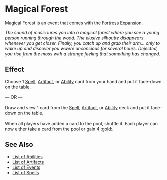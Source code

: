 # Magical Forest

Magical Forest is an event that comes with the [Fortress Expansion](../content.md).

*The sound of music lures you into a magical forest where you see a young person running through the wood. The elusive silhoutte disappears whenever you get closer. Finally, you catch up and grab their arm... only to wake up and discover you wwere unconcious for several hours. Dejected, you rise from the moss with a strange feeling that something has changed.*


## Effect

Choose 1 [Spell](../spells/index.md), [Artifact](../artifacts/index.md), or [Ability](../abilities/index.md) card from your hand and put it face-down on the table.<br><br>— OR —<br><br>Draw and view 1 card from the [Spell](../spells/index.md), [Artifact](../artifacts/index.md), or [Ability](../abilities/index.md) deck and put it face-down on the table.<br><br>When all players have added a card to the pool, shuffle it. Each player can now either take a card from the pool or gain 4 :gold:.


## See Also

- [List of Abilities](../abilities/index.md)
- [List of Artifacts](../artifacts/index.md)
- [List of Events](index.md)
- [List of Spells](../spells/index.md)

